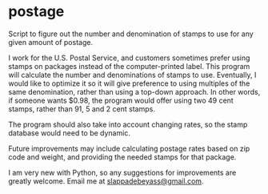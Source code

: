 postage
=======

Script to figure out the number and denomination of stamps to use for any
given amount of postage.

I work for the U.S. Postal Service, and customers sometimes prefer using stamps
on packages instead of the computer-printed label. This program will calculate
the number and denominations of stamps to use. Eventually, I would like to
optimize it so it will give preference to using multiples of the same
denomination, rather than using a top-down approach. In other words, if
someone wants $0.98, the program would offer using two 49 cent stamps, rather
than 91, 5 and 2 cent stamps.

The program should also take into account changing rates, so the stamp
database would need to be dynamic.

Future improvements may include calculating postage rates based on zip code
and weight, and providing the needed stamps for that package.

I am very new with Python, so any suggestions for improvements are greatly
welcome. Email me at slappadebeyass@gmail.com.
